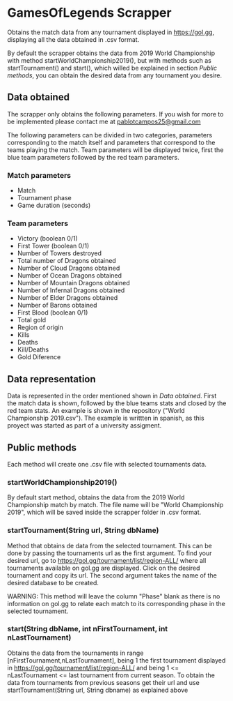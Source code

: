 # GamesOfLegends Scrapper
Obtains the match data from any tournament displayed in https://gol.gg, displaying all the data obtained in .csv format. 

By default the scrapper obtains the data from 2019 World Championship with method startWorldChampionship2019(), but with methods such as startTournament() and start(), which willed be explained in section _Public methods_, you can obtain the desired data from any tournament you desire.

## Data obtained
The scrapper only obtains the following parameters. If you wish for more to be implemented please contact me at pablotcampos25@gmail.com

The following parameters can be divided in two categories, parameters corresponding to the match itself and parameters that correspond to the teams playing the match. Team parameters will be displayed twice, first the blue team parameters followed by the red team parameters.

### Match parameters
- Match
- Tournament phase
- Game duration (seconds)

### Team parameters
- Victory (boolean 0/1)
- First Tower (boolean 0/1)
- Number of Towers destroyed
- Total number of Dragons obtained
- Number of Cloud Dragons obtained
- Number of Ocean Dragons obtained
- Number of Mountain Dragons obtained
- Number of Infernal Dragons obtained
- Number of Elder Dragons obtained
- Number of Barons obtained
- First Blood (boolean 0/1)
- Total gold 
- Region of origin
- Kills
- Deaths
- Kill/Deaths
- Gold Diference

## Data representation
Data is represented in the order mentioned shown in _Data obtained_. First the match data is shown, followed by the blue teams stats and closed by the red team stats. 
An example is shown in the repository ("World Championship 2019.csv"). The example is writtten in spanish, as this proyect was started as part of a university assigment.


## Public methods
Each method will create one .csv file with selected tournaments data.
### startWorldChampionship2019()
By default start method, obtains the data from the 2019 World Championship match by match. The file name will be "World Championship 2019", which will be saved inside the scrapper folder in .csv format.
### startTournament(String url, String dbName) 
Method that obtains de data from the selected tournament. This can be done by passing the tournaments url as the first argument. To find your desired url, go to https://gol.gg/tournament/list/region-ALL/ where all tournaments available on gol.gg are displayed. Click on the desired tournament and copy its url. The second argument takes the name of the desired database to be created.

WARNING: This method will leave the column "Phase"  blank as there is no information on gol.gg to relate each match to its corresponding phase in the selected tournament.

### start(String dbName, int nFirstTournament, int nLastTournament)
Obtains the data from the tournaments in range [nFirstTournament,nLastTournament], being 1 the first tournament displayed in https://gol.gg/tournament/list/region-ALL/ and being 1 <= nLastTournament <= last tournament from current season. To obtain the data from tournaments from previous seasons get their url and use startTournament(String url, String dbname) as explained above

